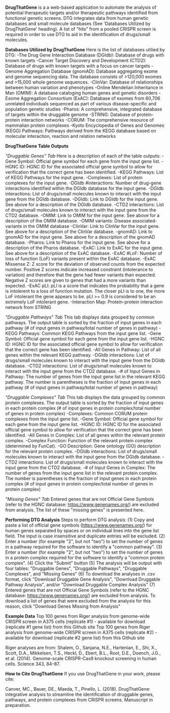 <b>DrugThatGene</b> is a a web-based application to automate the analysis of potential therapeutic targets and/or therapeutic pathways identified from functional genetic screens. DTG integrates data from human genetic databases and small molecule databases (See 'Databases Utilized by DrugThatGene' heading). A list of "hits" from a pooled CRISPR screen is required in order to use DTG to aid in the identification of drugs/small molecules.

<b>Databases Utilized by DrugThatGene</b>
Here is the list of databases utilied by DTG:
-The Drug Gene Interaction Database (DGIdb): Database of drugs with known targets
-Cancer Target Discovery and Development (CTD2): Database of drugs with known targets with a focus on cancer targets
-Genome Aggregation Database (gnomAD): Database aggregating exome and genome sequencing data. The database consists of >120,000 exomes and >15,000 whole genome sequences.
-ClinVar: Database of relationships between human variation and phenotypes
-Online Mendelian Inheritance in Man (OMIM): A database cataloging human genes and genetic disorders
-Exome Aggregation Consortium (ExAC): Database of exomes from 60,706 unrelated individuals sequenced as part of various disease-specific and population genetic studies
-Pharos: A comprehensive, integrated database of targets within the druggable genome
-STRING: Database of protein-protein interaction networks
-CORUM: The comprehensive resource of mammalian protein complexes
-Kyoto Encyclopedia of Genes and Genomes (KEGG) Pathways: Pathways derived from the KEGG database based on molecular interaction, reaction and relation networks

<b>DrugThatGene Table Outputs</b>

<i>"Druggable Genes" Tab</i>
Here is a description of each of the table outputs:
-Gene Symbol: Official gene symbol for each gene from the input gene list.
-HGNC ID: HGNC ID for the associated official gene symbol to allow for verification that the correct gene has been identified.
-KEGG Pathways: List of KEGG Pathways for the input gene.
-Complexes: List of protein complexes for the input gene.
-DGIdb #interactions: Number of drug-gene interactions identified within the DGIdb database for the input gene.
-DGIdb interactions: List of drugs/small molecules known to interact with the input gene from the DGIdb database.
-DGIdb: Link to DGIdb for the input gene. See above for a description of the DGIdb database.
-CTD2 interactions: List of drugs/small molecules known to interact with the input gene from the CTD2 database.
-OMIM: Link to OMIM for the input gene. See above for a description of the OMIM database.
-OMIM variants: Disease associated-variants in the OMIM database
-ClinVar: Link to ClinVar for the input gene. See above for a description of the ClinVar database.
-gnomAD: Link to gnomAD for the input gene. See above for a description of the gnomAD database.
-Pharos: Link to Pharos for the input gene. See above for a description of the Pharos database.
-ExAC: Link to ExAC for the input gene. See above for a description of the ExAC database.
-ExAC #LoF: Number of loss of function (LoF) variants present within the ExAC database.
-ExAC Missense Z: Z score for the deviation of observed counts from the expected number. Positive Z scores indicate increased constraint (intolerance to variation) and therefore that the gene had fewer variants than expected. Negative Z scores are given to genes that had a more variants than expected.
-ExAC pLI: pLI is a score that indicates the probability that a gene is intolerent to a loss of function mutation. The closer pLI is to one, the more LoF intolerant the gene appears to be. pLI >= 0.9 is considered to be an extremely LoF intolerant gene.
-Interaction Map: Protein-protein interaction network from STRING

<i>"Druggable Pathways" Tab</i>
This tab displays data grouped by common pathways. The output table is sorted by the fraction of input genes in each pathway (# of input genes in pathway/total number of genes in pathway)
-KEGG Pathways: Common KEGG Pathways from the input gene list.
-Gene Symbol: Official gene symbol for each gene from the input gene list.
-HGNC ID: HGNC ID for the associated official gene symbol to allow for verification that the correct gene has been identified.
-All Genes in Pathway: List of all genes within the relevant KEGG pathway.
-DGIdb interactions: List of drugs/small molecules known to interact with the input gene from the DGIdb database.
-CTD2 interactions: List of drugs/small molecules known to interact with the input gene from the CTD2 database.
-# of Input Genes in Pathway: The number of genes from the input gene list in the relevant KEGG pathway. The number is parentheses is the fraction of input genes in each pathway (# of input genes in pathway/total number of genes in pathway)

<i>"Druggable Complexes" Tab</i>
This tab displays the data grouped by common protein complexes. The output table is sorted by the fraction of input genes in each protein complex (# of input genes in protein complex/total number of genes in protein complex)
-Complexes: Common CORUM protein complexes from the input gene list.
-Gene Symbol: Official gene symbol for each gene from the input gene list.
-HGNC ID: HGNC ID for the associated official gene symbol to allow for verification that the correct gene has been identified.
-All Genes in Complex: List of all genes within the relevant protein complex.
-Complex Function: Function of the relevant protein complex (determined by FunCat).
-GO Description: Gene ontology (GO) description for the relevant protein complex.
-DGIdb interactions: List of drugs/small molecules known to interact with the input gene from the DGIdb database.
-CTD2 interactions: List of drugs/small molecules known to interact with the input gene from the CTD2 database.
-# of Input Genes in Complex: The number of genes from the input gene list in the relevant protein complex. The number is parentheses is the fraction of input genes in each protein complex (# of input genes in protein complex/total number of genes in protein complex)

<i>"Missing Genes" Tab</i>
Entered genes that are not Official Gene Symbols (refer to the HGNC database: https://www.genenames.org/) are excluded from analysis. The list of these "missing genes" is presented here.

<b>Performing DTG Analysis</b>
Steps to perform DTG analysis:
(1) Copy and paste a list of official gene symbols (https://www.genenames.org/) for human genes separated by spaces or on individual lines into the gene list field. The input is case insensitive and duplicate entries will be excluded.
(2) Enter a number (for example "2", but not "two") to set the number of genes in a pathway required for the software to identify a "common pathway".
(3) Enter a number (for example "2", but not "two") to set the number of genes in a protein complex required for the software to identify a "common protein complex".
(4) Click the "Submit" button
(5) The analysis will be output with four tables: "Druggable Genes", "Druggable Pathways", "Druggable Complexes", and "Missing Genes"
(6) To download the analyses in .csv format, click "Download Druggable Gene Analysis", "Download Druggable Pathway Analysis", and/or "Download Druggable Complex Analysis"
(7) Entered genes that are not Official Gene Symbols (refer to the HGNC database: https://www.genenames.org/) are excluded from analysis. To download a list of genes that were excluded from the analysis for this reason, click "Download Genes Missing from Analysis"

<b>Example Data</b>
Top 100 genes from Riger analysis from genome-wide CRISPR screen in A375 cells (replicate #1) - available for download (replicate #1 gene list) from this Github site
Top 100 genes from Riger analysis from genome-wide CRISPR screen in A375 cells (replicate #2) - available for download (replicate #2 gene list) from this Github site

Riger analyses are from: Shalem, O., Sanjana, N.E., Hartenian, E., Shi, X., Scott, D.A., Mikkelsen, T.S., Heckl, D., Ebert, B.L., Root, D.E., Doench, J.G., et al. (2014). Genome-scale CRISPR-Cas9 knockout screening in human cells. Science 343, 84–87.

<b>How to Cite DrugThatGene</b>
If you use DrugThatGene in your work, please cite:

Canver, MC., Bauer, DE., Maeda, T., Pinello, L. (2018). DrugThatGene: integrative analysis to streamline the identification of druggable genes, pathways, and protein complexes from CRISPR screens. Manuscript in preparation.
